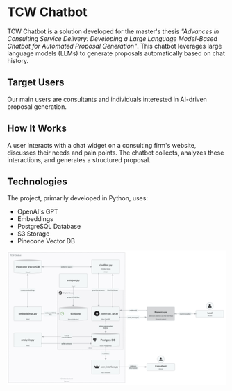 # TCW Chatbot

TCW Chatbot is a solution developed for the master's thesis *"Advances in Consulting Service Delivery: Developing a Large Language Model-Based Chatbot for Automated Proposal Generation"*. This chatbot leverages large language models (LLMs) to generate proposals automatically based on chat history.
## Target Users
Our main users are consultants and individuals interested in AI-driven proposal generation.

## How It Works
A user interacts with a chat widget on a consulting firm's website, discusses their needs and pain points. The chatbot collects, analyzes these interactions, and generates a structured proposal.

## Technologies
The project, primarily developed in Python, uses:

- OpenAI's GPT
- Embeddings
- PostgreSQL Database
- S3 Storage
- Pinecone Vector DB

<img src="application.jpg" alt="drawing" width="1000"/>







